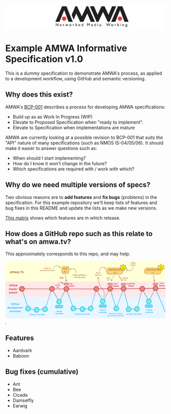 
![AMWA](images/amwa_header-logo.png)

# Example AMWA Informative Specification v1.0

This is a dummy specification to demonstrate AMWA's process, as applied to a development workflow, using GitHub and semantic versioning.

## Why does this exist?

AMWA's [BCP-001] describes a process for developing AMWA specifications:

- Build up as as Work In Progress (WIP)
- Elevate to Proposed Specification when "ready to implement".
- Elevate to Specification when implementations are mature

AMWA are currently looking at a possible revision to BCP-001 that suits the "API" nature of many specifications (such as NMOS IS-04/05/06). It should make it easier to answer questions such as:

 - When should I start implementing?
 - How do I know it won't change in the future?
 - Which specifications are required with / work with which?

## Why do we need multiple versions of specs?

Two obvious reasons are to **add features** and **fix bugs** (problems) in the specification. For this example repository we'll keep lists of features and bug fixes in this README and update the lists as we make new versions. 

[This matrix](Version-matrix.md) shows which features are in which release.

## How does a GitHub repo such as this relate to what's on amwa.tv?

This approximately corresponds to this repo, and may help:

 ![this diagram](images/amwa-github-example.png).

## Features

- Aardvark
- Baboon

## Bug fixes (cumulative)

- Ant
- Bee
- Cicada
- Damselfly
- Earwig

[//]: # (References/Links)

[BCP-001]: http://amwa.tv/projects/BCP-001.shtml "BCP-001: AMWA Specification Process"
